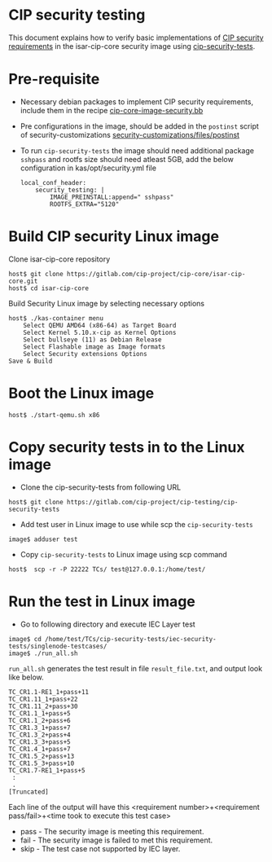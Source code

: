 # CIP security testing
This document explains how to verify basic implementations of [CIP security requirements](https://gitlab.com/cip-project/cip-documents/-/blob/master/security/security_requirements.md) in the isar-cip-core security image using [cip-security-tests](https://gitlab.com/cip-project/cip-testing/cip-security-tests).

# Pre-requisite
- Necessary debian packages to implement CIP security requirements, include them in the recipe [cip-core-image-security.bb](recipes-core/images/cip-core-image-security.bb)

- Pre configurations in the image, should be added in the `postinst` script of security-customizations [security-customizations/files/postinst](recipes-core/security-customizations/files/postinst)

- To run `cip-security-tests` the image should need additional package `sshpass` and rootfs size should need atleast 5GB, add the below configuration in kas/opt/security.yml file
    ```
    local_conf_header:
        security_testing: |
            IMAGE_PREINSTALL:append=" sshpass"
            ROOTFS_EXTRA="5120"
    ```


# Build CIP security Linux image
Clone isar-cip-core repository
```
host$ git clone https://gitlab.com/cip-project/cip-core/isar-cip-core.git
host$ cd isar-cip-core
```
Build Security Linux image by selecting necessary options
```
host$ ./kas-container menu
    Select QEMU AMD64 (x86-64) as Target Board
    Select Kernel 5.10.x-cip as Kernel Options
    Select bullseye (11) as Debian Release
    Select Flashable image as Image formats
    Select Security extensions Options
Save & Build
```
# Boot the Linux image
```
host$ ./start-qemu.sh x86
```

# Copy security tests in to the Linux image
- Clone the cip-security-tests from following URL
```
host$ git clone https://gitlab.com/cip-project/cip-testing/cip-security-tests
```
- Add test user in Linux image to use while scp the `cip-security-tests`
```
image$ adduser test
```
- Copy `cip-security-tests` to Linux image using scp command
```
host$  scp -r -P 22222 TCs/ test@127.0.0.1:/home/test/
```

# Run the test in Linux image
- Go to following directory and execute IEC Layer test
```
image$ cd /home/test/TCs/cip-security-tests/iec-security-tests/singlenode-testcases/
image$ ./run_all.sh
```
`run_all.sh` generates the test result in file `result_file.txt`, and output look like below.
```
TC_CR1.1-RE1_1+pass+11
TC_CR1.11_1+pass+22
TC_CR1.11_2+pass+30
TC_CR1.1_1+pass+5
TC_CR1.1_2+pass+6
TC_CR1.3_1+pass+7
TC_CR1.3_2+pass+4
TC_CR1.3_3+pass+5
TC_CR1.4_1+pass+7
TC_CR1.5_2+pass+13
TC_CR1.5_3+pass+10
TC_CR1.7-RE1_1+pass+5
 :
 .
[Truncated]
```
Each line of the output will have this \<requirement number\>+<requirement pass/fail>+\<time took to execute this test case\>
- pass - The security image is meeting this requirement.
- fail - The security image is failed to met this requirement.
- skip - The test case not supported by IEC layer.

